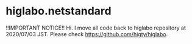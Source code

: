 # higlabo.netstandard

!!IMPORTANT NOTICE!!
Hi. I move all code back to higlabo repository at 2020/07/03 JST.
Please check https://github.com/higty/higlabo.
